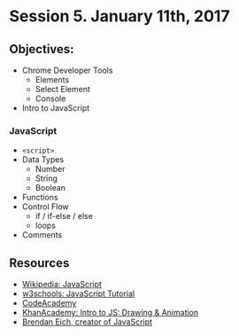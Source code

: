 # Session 5\. January 11th, 2017

## Objectives:

- Chrome Developer Tools
  - Elements
  - Select Element
  - Console
- Intro to JavaScript

### JavaScript

- `<script>`
- Data Types
  - Number
  - String
  - Boolean
- Functions
- Control Flow
  - if / if-else / else
  - loops
- Comments

## Resources

- [Wikipedia: JavaScript](https://en.wikipedia.org/wiki/JavaScript)
- [w3schools: JavaScript Tutorial](http://www.w3schools.com/js/)
- [CodeAcademy](https://www.codecademy.com/learn/javascript)
- [KhanAcademy: Intro to JS: Drawing & Animation](https://www.khanacademy.org/computing/computer-programming/programming)
- [Brendan Eich, creator of JavaScript](https://en.wikipedia.org/wiki/Brendan_Eich)
